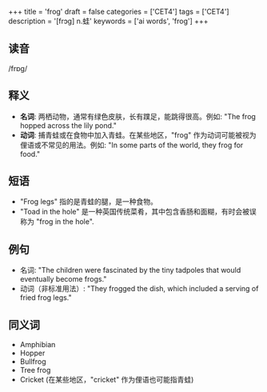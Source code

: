 +++
title = 'frog'
draft = false
categories = ['CET4']
tags = ['CET4']
description = '[frɔg] n.蛙'
keywords = ['ai words', 'frog']
+++

## 读音
/frɒg/

## 释义
- **名词**: 两栖动物，通常有绿色皮肤，长有蹼足，能跳得很高。例如: "The frog hopped across the lily pond."
- **动词**: 捕青蛙或在食物中加入青蛙。在某些地区，"frog" 作为动词可能被视为俚语或不常见的用法。例如: "In some parts of the world, they frog for food."

## 短语
- "Frog legs" 指的是青蛙的腿，是一种食物。
- "Toad in the hole" 是一种英国传统菜肴，其中包含香肠和面糊，有时会被误称为 "frog in the hole".

## 例句
- 名词: "The children were fascinated by the tiny tadpoles that would eventually become frogs."
- 动词（非标准用法）: "They frogged the dish, which included a serving of fried frog legs."

## 同义词
- Amphibian
- Hopper
- Bullfrog
- Tree frog
- Cricket (在某些地区，"cricket" 作为俚语也可能指青蛙)
